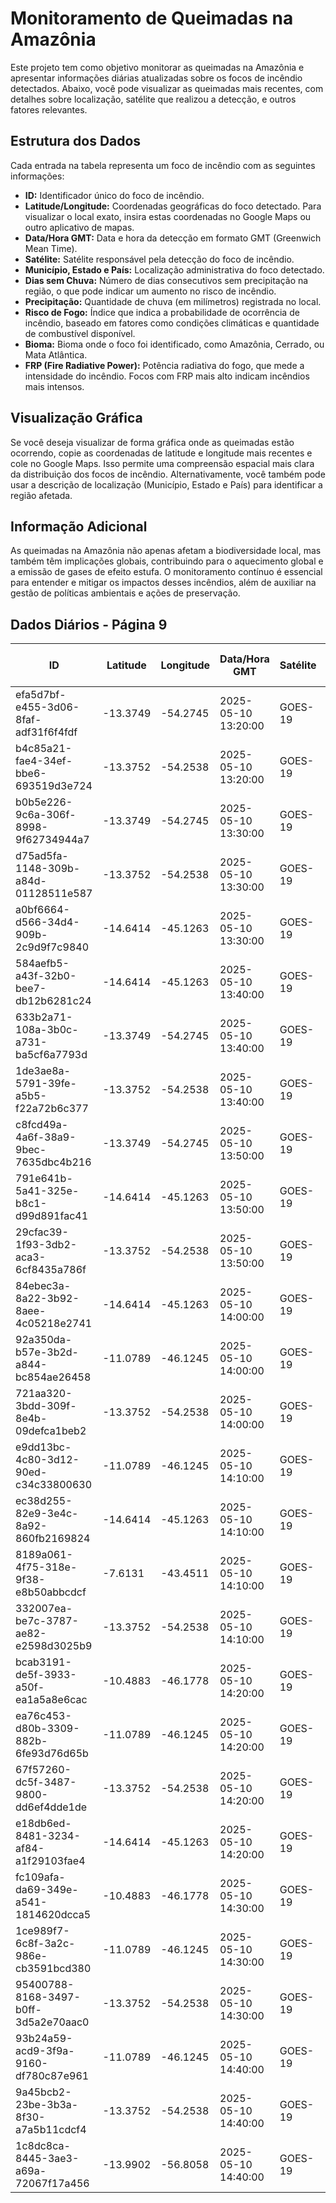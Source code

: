 # Monitoramento de Queimadas na Amazônia

Este projeto tem como objetivo monitorar as queimadas na Amazônia e apresentar informações diárias atualizadas sobre os focos de incêndio detectados. Abaixo, você pode visualizar as queimadas mais recentes, com detalhes sobre localização, satélite que realizou a detecção, e outros fatores relevantes.

## Estrutura dos Dados

Cada entrada na tabela representa um foco de incêndio com as seguintes informações:

- **ID:** Identificador único do foco de incêndio.
- **Latitude/Longitude:** Coordenadas geográficas do foco detectado. Para visualizar o local exato, insira estas coordenadas no Google Maps ou outro aplicativo de mapas.
- **Data/Hora GMT:** Data e hora da detecção em formato GMT (Greenwich Mean Time).
- **Satélite:** Satélite responsável pela detecção do foco de incêndio.
- **Município, Estado e País:** Localização administrativa do foco detectado.
- **Dias sem Chuva:** Número de dias consecutivos sem precipitação na região, o que pode indicar um aumento no risco de incêndio.
- **Precipitação:** Quantidade de chuva (em milímetros) registrada no local.
- **Risco de Fogo:** Índice que indica a probabilidade de ocorrência de incêndio, baseado em fatores como condições climáticas e quantidade de combustível disponível.
- **Bioma:** Bioma onde o foco foi identificado, como Amazônia, Cerrado, ou Mata Atlântica.
- **FRP (Fire Radiative Power):** Potência radiativa do fogo, que mede a intensidade do incêndio. Focos com FRP mais alto indicam incêndios mais intensos.

## Visualização Gráfica

Se você deseja visualizar de forma gráfica onde as queimadas estão ocorrendo, copie as coordenadas de latitude e longitude mais recentes e cole no Google Maps. Isso permite uma compreensão espacial mais clara da distribuição dos focos de incêndio. Alternativamente, você também pode usar a descrição de localização (Município, Estado e País) para identificar a região afetada.

## Informação Adicional

As queimadas na Amazônia não apenas afetam a biodiversidade local, mas também têm implicações globais, contribuindo para o aquecimento global e a emissão de gases de efeito estufa. O monitoramento contínuo é essencial para entender e mitigar os impactos desses incêndios, além de auxiliar na gestão de políticas ambientais e ações de preservação.

## Dados Diários - Página 9

| ID | Latitude | Longitude | Data/Hora GMT | Satélite | Município | Estado | País | Município ID | Estado ID | País ID | Dias sem Chuva | Precipitação | Risco de Fogo | Bioma | FRP |
|----|----------|-----------|---------------|----------|-----------|--------|------|--------------|-----------|---------|----------------|--------------|----------------|-------|-----|
| efa5d7bf-e455-3d06-8faf-adf31f6f4fdf | -13.3749 | -54.2745 | 2025-05-10 13:20:00 | GOES-19 | PARANATINGA | MATO GROSSO | Brasil | 5106307 | 51 | 33 | nan | nan | nan | Amazônia | 103.6 |
| b4c85a21-fae4-34ef-bbe6-693519d3e724 | -13.3752 | -54.2538 | 2025-05-10 13:20:00 | GOES-19 | PARANATINGA | MATO GROSSO | Brasil | 5106307 | 51 | 33 | nan | nan | nan | Amazônia | 105.9 |
| b0b5e226-9c6a-306f-8998-9f62734944a7 | -13.3749 | -54.2745 | 2025-05-10 13:30:00 | GOES-19 | PARANATINGA | MATO GROSSO | Brasil | 5106307 | 51 | 33 | nan | nan | nan | Amazônia | 82.4 |
| d75ad5fa-1148-309b-a84d-01128511e587 | -13.3752 | -54.2538 | 2025-05-10 13:30:00 | GOES-19 | PARANATINGA | MATO GROSSO | Brasil | 5106307 | 51 | 33 | nan | nan | nan | Amazônia | 93.5 |
| a0bf6664-d566-34d4-909b-2c9d9f7c9840 | -14.6414 | -45.1263 | 2025-05-10 13:30:00 | GOES-19 | COCOS | BAHIA | Brasil | 2908101 | 29 | 33 | nan | nan | nan | Cerrado | 92.4 |
| 584aefb5-a43f-32b0-bee7-db12b6281c24 | -14.6414 | -45.1263 | 2025-05-10 13:40:00 | GOES-19 | COCOS | BAHIA | Brasil | 2908101 | 29 | 33 | nan | nan | nan | Cerrado | 78.2 |
| 633b2a71-108a-3b0c-a731-ba5cf6a7793d | -13.3749 | -54.2745 | 2025-05-10 13:40:00 | GOES-19 | PARANATINGA | MATO GROSSO | Brasil | 5106307 | 51 | 33 | nan | nan | nan | Amazônia | 98.5 |
| 1de3ae8a-5791-39fe-a5b5-f22a72b6c377 | -13.3752 | -54.2538 | 2025-05-10 13:40:00 | GOES-19 | PARANATINGA | MATO GROSSO | Brasil | 5106307 | 51 | 33 | nan | nan | nan | Amazônia | 117.7 |
| c8fcd49a-4a6f-38a9-9bec-7635dbc4b216 | -13.3749 | -54.2745 | 2025-05-10 13:50:00 | GOES-19 | PARANATINGA | MATO GROSSO | Brasil | 5106307 | 51 | 33 | nan | nan | nan | Amazônia | 84.4 |
| 791e641b-5a41-325e-b8c1-d99d891fac41 | -14.6414 | -45.1263 | 2025-05-10 13:50:00 | GOES-19 | COCOS | BAHIA | Brasil | 2908101 | 29 | 33 | nan | nan | nan | Cerrado | 81.6 |
| 29cfac39-1f93-3db2-aca3-6cf8435a786f | -13.3752 | -54.2538 | 2025-05-10 13:50:00 | GOES-19 | PARANATINGA | MATO GROSSO | Brasil | 5106307 | 51 | 33 | nan | nan | nan | Amazônia | 109.2 |
| 84ebec3a-8a22-3b92-8aee-4c05218e2741 | -14.6414 | -45.1263 | 2025-05-10 14:00:00 | GOES-19 | COCOS | BAHIA | Brasil | 2908101 | 29 | 33 | nan | nan | nan | Cerrado | 65.6 |
| 92a350da-b57e-3b2d-a844-bc854ae26458 | -11.0789 | -46.1245 | 2025-05-10 14:00:00 | GOES-19 | FORMOSA DO RIO PRETO | BAHIA | Brasil | 2911105 | 29 | 33 | nan | nan | nan | Cerrado | 90.2 |
| 721aa320-3bdd-309f-8e4b-09defca1beb2 | -13.3752 | -54.2538 | 2025-05-10 14:00:00 | GOES-19 | PARANATINGA | MATO GROSSO | Brasil | 5106307 | 51 | 33 | nan | nan | nan | Amazônia | 135.8 |
| e9dd13bc-4c80-3d12-90ed-c34c33800630 | -11.0789 | -46.1245 | 2025-05-10 14:10:00 | GOES-19 | FORMOSA DO RIO PRETO | BAHIA | Brasil | 2911105 | 29 | 33 | nan | nan | nan | Cerrado | 97.5 |
| ec38d255-82e9-3e4c-8a92-860fb2169824 | -14.6414 | -45.1263 | 2025-05-10 14:10:00 | GOES-19 | COCOS | BAHIA | Brasil | 2908101 | 29 | 33 | nan | nan | nan | Cerrado | 75.3 |
| 8189a061-4f75-318e-9f38-e8b50abbcdcf | -7.6131 | -43.4511 | 2025-05-10 14:10:00 | GOES-19 | ITAUEIRA | PIAUÍ | Brasil | 2205102 | 22 | 33 | nan | nan | nan | Cerrado | 112.3 |
| 332007ea-be7c-3787-ae82-e2598d3025b9 | -13.3752 | -54.2538 | 2025-05-10 14:10:00 | GOES-19 | PARANATINGA | MATO GROSSO | Brasil | 5106307 | 51 | 33 | nan | nan | nan | Amazônia | 129.5 |
| bcab3191-de5f-3933-a50f-ea1a5a8e6cac | -10.4883 | -46.1778 | 2025-05-10 14:20:00 | GOES-19 | MATEIROS | TOCANTINS | Brasil | 1712702 | 17 | 33 | nan | nan | nan | Cerrado | 116.9 |
| ea76c453-d80b-3309-882b-6fe93d76d65b | -11.0789 | -46.1245 | 2025-05-10 14:20:00 | GOES-19 | FORMOSA DO RIO PRETO | BAHIA | Brasil | 2911105 | 29 | 33 | nan | nan | nan | Cerrado | 93.6 |
| 67f57260-dc5f-3487-9800-dd6ef4dde1de | -13.3752 | -54.2538 | 2025-05-10 14:20:00 | GOES-19 | PARANATINGA | MATO GROSSO | Brasil | 5106307 | 51 | 33 | nan | nan | nan | Amazônia | 155.6 |
| e18db6ed-8481-3234-af84-a1f29103fae4 | -14.6414 | -45.1263 | 2025-05-10 14:20:00 | GOES-19 | COCOS | BAHIA | Brasil | 2908101 | 29 | 33 | nan | nan | nan | Cerrado | 63.5 |
| fc109afa-da69-349e-a541-1814620dcca5 | -10.4883 | -46.1778 | 2025-05-10 14:30:00 | GOES-19 | MATEIROS | TOCANTINS | Brasil | 1712702 | 17 | 33 | nan | nan | nan | Cerrado | 118.2 |
| 1ce989f7-6c8f-3a2c-986e-cb3591bcd380 | -11.0789 | -46.1245 | 2025-05-10 14:30:00 | GOES-19 | FORMOSA DO RIO PRETO | BAHIA | Brasil | 2911105 | 29 | 33 | nan | nan | nan | Cerrado | 92.4 |
| 95400788-8168-3497-b0ff-3d5a2e70aac0 | -13.3752 | -54.2538 | 2025-05-10 14:30:00 | GOES-19 | PARANATINGA | MATO GROSSO | Brasil | 5106307 | 51 | 33 | nan | nan | nan | Amazônia | 116.8 |
| 93b24a59-acd9-3f9a-9160-df780c87e961 | -11.0789 | -46.1245 | 2025-05-10 14:40:00 | GOES-19 | FORMOSA DO RIO PRETO | BAHIA | Brasil | 2911105 | 29 | 33 | nan | nan | nan | Cerrado | 92.6 |
| 9a45bcb2-23be-3b3a-8f30-a7a5b11cdcf4 | -13.3752 | -54.2538 | 2025-05-10 14:40:00 | GOES-19 | PARANATINGA | MATO GROSSO | Brasil | 5106307 | 51 | 33 | nan | nan | nan | Amazônia | 120.2 |
| 1c8dc8ca-8445-3ae3-a69a-72067f17a456 | -13.9902 | -56.8058 | 2025-05-10 14:40:00 | GOES-19 | DIAMANTINO | MATO GROSSO | Brasil | 5103502 | 51 | 33 | nan | nan | nan | Cerrado | 87.0 |


